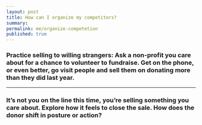 ```yaml
---
layout: post
title: How can I organize my competitors?
summary:
permalink: me/organize-competetion
published: true
---
```


### Practice selling to willing strangers: Ask a non-profit you care about for a chance to volunteer to fundraise. Get on the phone, or even better, go visit people and sell them on donating more than they did last year.

---

### It’s not you on the line this time, you’re selling something you care about. Explore how it feels to close the sale. How does the donor shift in posture or action?
